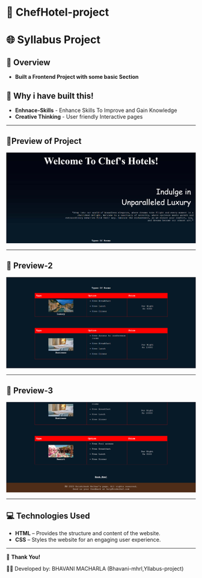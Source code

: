 # 🏨 ChefHotel-project

# 🌐 Syllabus Project

## 📌 **Overview**

- **Built a Frontend Project with some basic Section**

## 🔑 Why i have built this!

- **Enhnace-Skills** - Enhance Skills To Improve and Gain Knowledge
- **Creative Thinking** - User friendly Interactive pages 

---


## 📸Preview of Project

![Project view](https://github.com/bhavani-mhrl/ChefHotel-project/blob/5de724b19069f3ffbfb064c8409cb3e38e2c7c28/Screenshot%202025-09-24%20105604.png)

---

## 📌 Preview-2

![Project Preview 2](https://github.com/bhavani-mhrl/ChefHotel-project/blob/3e3397c94a68ac51a8eb671db7b672410b296654/Screenshot%202025-09-24%20105656.png)

---

## 📌 Preview-3

![Project Preview 3](https://github.com/bhavani-mhrl/ChefHotel-project/blob/fad9608c94af59b5852d4320fad610812ecdc138/Screenshot%202025-09-24%20105930.png)

---

## 💻 Technologies Used

- **HTML** – Provides the structure and content of the website.
- **CSS** – Styles the website for an engaging user experience.
---


🙌 **Thank You!**

👩‍💻 Developed by: BHAVANI MACHARLA (Bhavani-mhrl,Yllabus-project)

